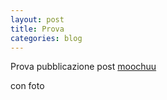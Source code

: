 ```yaml
---
layout: post
title: Prova
categories: blog
---
```


Prova pubblicazione post [moochuu](moochuu.jpg) 

con foto
